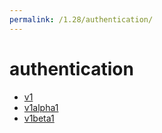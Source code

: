 ```yaml
---
permalink: /1.28/authentication/
---
```


# authentication



* [v1](v1/index.md)
* [v1alpha1](v1alpha1/index.md)
* [v1beta1](v1beta1/index.md)